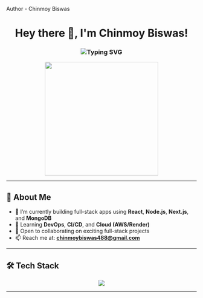 Author - Chinmoy Biswas

<h1 align="center">
  Hey there 👋, I'm Chinmoy Biswas!
</h1>

<h3 align="center">
  <img src="https://readme-typing-svg.demolab.com?font=Fira+Code&size=24&pause=1000&color=8e53f0&center=true&vCenter=true&width=435&lines=Full+Stack+Web+Developer;React+%7C+Node.js+%7C+MongoDB+%7C+PostgreSQL;Passionate+about+building+web+apps+that+scale" alt="Typing SVG" />
</h3>

<p align="center">
  <img src="https://media.giphy.com/media/qgQUggAC3Pfv687qPC/giphy.gif" width="300" />
</p>

---

## 🧠 About Me

- 🔭 I’m currently building full-stack apps using **React**, **Node.js**, **Next.js**, and **MongoDB**
- 🌱 Learning **DevOps**, **CI/CD**, and **Cloud (AWS/Render)**
- 🧩 Open to collaborating on exciting full-stack projects
- 📫 Reach me at: **chinmoybiswas488@gmail.com**

---

## 🛠️ Tech Stack

<p align="center">
  <img src="https://skillicons.dev/icons?i=js,ts,react,nextjs,nodejs,express,mongodb,postgres,graphql,tailwind,docker,git,linux,figma" />
</p>

---



